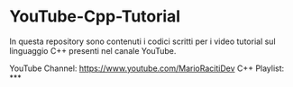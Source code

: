 # YouTube-Cpp-Tutorial
In questa repository sono contenuti i codici scritti per i video tutorial sul linguaggio C++ presenti nel canale YouTube.

YouTube Channel: https://www.youtube.com/MarioRacitiDev
C++ Playlist: ***

